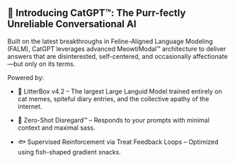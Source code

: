 ## 🐾 Introducing CatGPT™: The Purr-fectly Unreliable Conversational AI

Built on the latest breakthroughs in Feline-Aligned Language Modeling (FALM), CatGPT leverages advanced MeowtiModal™ architecture to deliver answers that are disinterested, self-centered, and occasionally affectionate—but only on its terms.

Powered by:

- 🧠 LitterBox v4.2 – The largest Large Languid Model trained entirely on cat memes, spiteful diary entries, and the collective apathy of the internet.

- 💬 Zero-Shot Disregard™ – Responds to your prompts with minimal context and maximal sass.

- 🐟 Supervised Reinforcement via Treat Feedback Loops – Optimized using fish-shaped gradient snacks.
